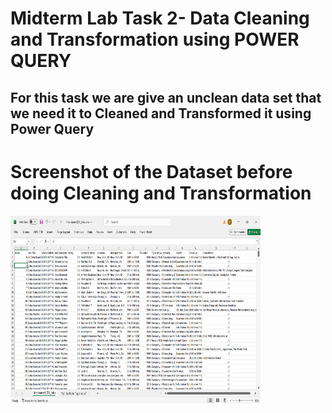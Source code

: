 # Midterm Lab Task 2- Data Cleaning and Transformation using POWER QUERY
## For this task we are give an unclean data set that we need it to Cleaned and Transformed it using Power Query

# Screenshot of the Dataset before doing Cleaning and Transformation
 <img src="image/Dataset.png" alt="Alt Text" width="400" height="300">
